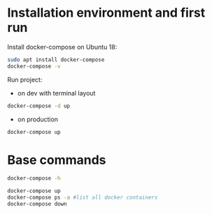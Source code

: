 #  Installation environment and first run

Install docker-compose on Ubuntu 18:

```bash
sudo apt install docker-compose
docker-compose -v
```

Run project:
 - on dev with terminal layout
```bash
docker-compose -d up
```

- on production
```bash
docker-compose up
```

# Base commands 

```bash
docker-compose -h

docker-compose up
docker-compose ps -a #list all docker containers
docker-compose down
```